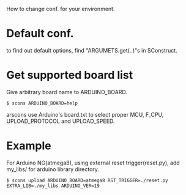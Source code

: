 How to change conf. for your environment.
# Default conf. #
to find out default options, find "ARGUMETS.get(..)"s in SConstruct.

# Get supported board list #
Give arbitrary board name to ARDUINO\_BOARD.
```
$ scons ARDUINO_BOARD=help
```
arscons use Arduino's board.txt to select proper MCU, F\_CPU, UPLOAD\_PROTOCOL and UPLOAD\_SPEED.

# Example #
For Arduino NG(atmega8), using external reset trigger(reset.py), add my\_libs/ for arduino library directory.
```
$ scons upload ARDUINO_BOARD=atmega8 RST_TRIGGER=./reset.py EXTRA_LIB=./my_libs ARDUINO_VER=19
```